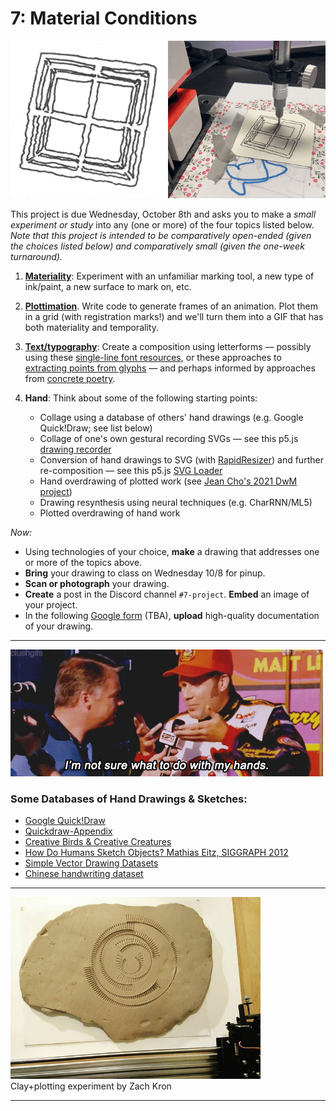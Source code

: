 # 7: Material Conditions

![shelly_zhang.gif](../../../documentation/2024/img/shelly_zhang_combo.gif)

This project is due Wednesday, October 8th and asks you to make a *small experiment or study* into any (one or more) of the four topics listed below. *Note that this project is intended to be comparatively open-ended (given the choices listed below) and comparatively small (given the one-week turnaround).* 

1. [**Materiality**](https://github.com/golanlevin/DrawingWithMachines/blob/main/lectures/topics/material_conditions/README.md): Experiment with an unfamiliar marking tool, a new type of ink/paint, a new surface to mark on, etc.
2. [**Plottimation**](https://github.com/golanlevin/DrawingWithMachines/tree/main/lectures/topics/plot_animation). Write code to generate frames of an animation. Plot them in a grid (with registration marks!) and we'll turn them into a GIF that has both materiality and temporality. 
3. [**Text/typography**](https://github.com/golanlevin/DrawingWithMachines/tree/main/lectures/topics/type): Create a composition using letterforms — possibly using these [single-line font resources](https://github.com/golanlevin/p5-single-line-font-resources), or these approaches to [extracting points from glyphs](https://github.com/golanlevin/DrawingWithMachines/tree/main/lectures/topics/type#getting-points-from-glyphs) — and perhaps informed by approaches from [concrete poetry](https://www.theguardian.com/artanddesign/gallery/2017/apr/07/masterpieces-concrete-poetry-pictures-getty-center-ian-hamilton-finlay-augusto-campos).
4. **Hand**: Think about some of the following starting points: 

	* Collage using a database of others' hand drawings (e.g. Google Quick!Draw; see list below)
	* Collage of one's own gestural recording SVGs — see this p5.js [drawing recorder](https://editor.p5js.org/golan/sketches/bQDM5IQdv)
	* Conversion of hand drawings to SVG (with [RapidResizer](https://online.rapidresizer.com/tracer.php)) and further re-composition — see this p5.js [SVG Loader](https://editor.p5js.org/golan/sketches/qn6EpSXiQ)
	* Hand overdrawing of plotted work (see [Jean Cho's 2021 DwM project](https://github.com/golanlevin/DrawingWithMachines/tree/main/documentation/2021#final-projects))
	* Drawing resynthesis using neural techniques (e.g. CharRNN/ML5)
	* Plotted overdrawing of hand work

*Now:*

* Using technologies of your choice, **make** a drawing that addresses one or more of the topics above.
* **Bring** your drawing to class on Wednesday 10/8 for pinup.
* **Scan or photograph** your drawing. 
* **Create** a post in the Discord channel `#7-project`. **Embed** an image of your project.
* In the following [Google form]() (TBA), **upload** high-quality documentation of your drawing. 


---

![do-with-my-hands.gif](img/do-with-my-hands.gif)

### Some Databases of Hand Drawings & Sketches:

* [Google Quick!Draw](https://quickdraw.withgoogle.com/data) 
* [Quickdraw-Appendix](https://github.com/studiomoniker/Quickdraw-appendix)
* [Creative Birds & Creative Creatures](https://songweige.github.io/projects/creative_sketech_generation/home.html)
* [How Do Humans Sketch Objects? Mathias Eitz, SIGGRAPH 2012](https://dl.acm.org/doi/10.1145/2185520.2185540#supplementary-materials)
* [Simple Vector Drawing Datasets](https://github.com/hardmaru/sketch-rnn-datasets)
* [Chinese handwriting dataset](https://nlpr.ia.ac.cn/databases/handwriting/home.html)

---

<img src="img/clay-experiment-zach-kron.jpg" width="400"><br />Clay+plotting experiment by Zach Kron

---

<!-- 
PAST VERSIONS: 
https://courses.ideate.cmu.edu/60-428/f2021/index.html%3Fp=1716.html
-->